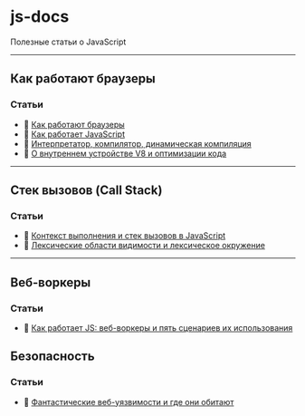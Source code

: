 # js-docs
Полезные статьи о JavaScript

---

## Как работают браузеры

### Статьи

- 🔗 [Как работают браузеры](https://developer.mozilla.org/ru/docs/Web/Performance/How_browsers_work)
- 🔗 [Как работает JavaScript](https://medium.com/nuances-of-programming/%D0%BA%D0%B0%D0%BA-%D1%80%D0%B0%D0%B1%D0%BE%D1%82%D0%B0%D0%B5%D1%82-javascript-cdbef3f20a66)
- 🔗 [Интерпретатор, компилятор, динамическая компиляция](http://jsflow.org/docs/js-engines/)
- 🔗 [О внутреннем устройстве V8 и оптимизации кода](https://habr.com/ru/company/ruvds/blog/337460/)


---

## Стек вызовов (Call Stack)

### Статьи

- 🔗 [Контекст выполнения и стек вызовов в JavaScript](https://habr.com/ru/company/ruvds/blog/422089/)
- 🔗 [Лексические области видимости и лексическое окружение](http://jsflow.org/docs/lex-env/)
---

## Веб-воркеры

### Статьи

- 🔗 [Как работает JS: веб-воркеры и пять сценариев их использования](https://habr.com/ru/company/ruvds/blog/348424/)

## Безопасность

### Статьи

- 🔗 [Фантастические веб-уязвимости и где они обитают](https://habr.com/ru/company/simbirsoft/blog/659847/)
